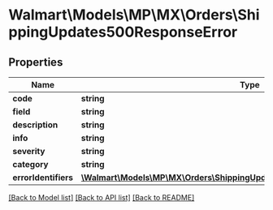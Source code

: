 # Walmart\Models\MP\MX\Orders\ShippingUpdates500ResponseError

## Properties

Name | Type | Description | Notes
------------ | ------------- | ------------- | -------------
**code** | **string** |  | [optional]
**field** | **string** |  | [optional]
**description** | **string** |  | [optional]
**info** | **string** |  | [optional]
**severity** | **string** |  | [optional]
**category** | **string** |  | [optional]
**errorIdentifiers** | [**\Walmart\Models\MP\MX\Orders\ShippingUpdates500ResponseErrorErrorIdentifiers**](ShippingUpdates500ResponseErrorErrorIdentifiers.md) |  | [optional]


[[Back to Model list]](./) [[Back to API list]](../../../../../README.md#supported-apis) [[Back to README]](../../../../../README.md)
